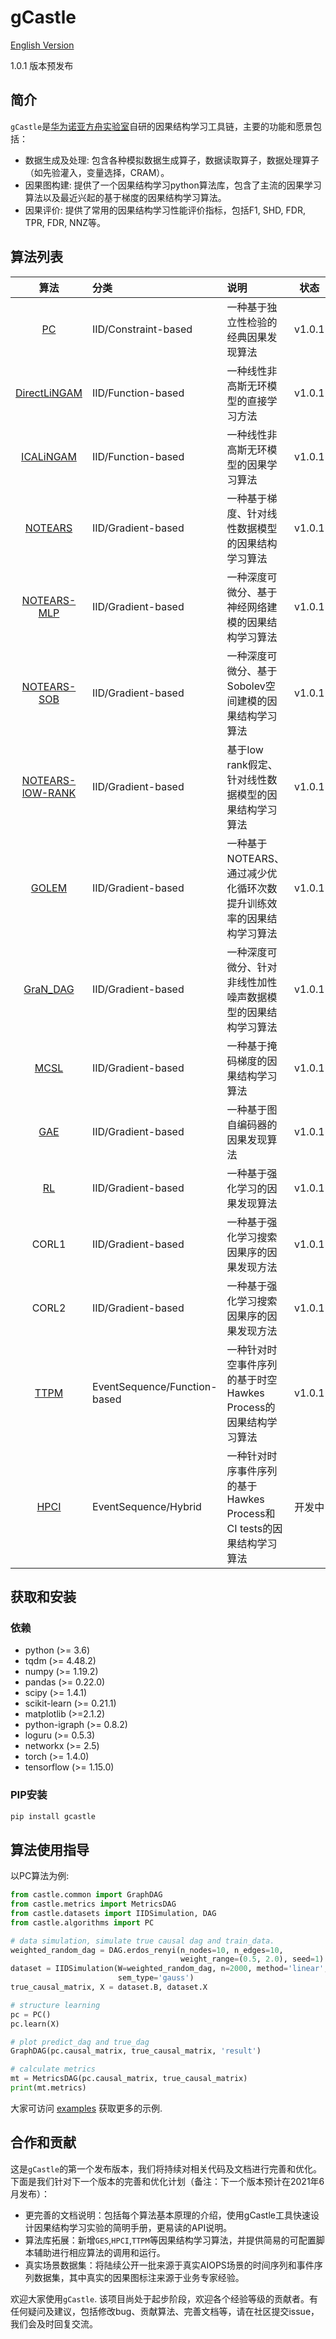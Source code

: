 # gCastle

[English Version](./README.md)

1.0.1 版本预发布

## 简介

`gCastle`是[华为诺亚方舟实验室](https://www.noahlab.com.hk/#/home)自研的因果结构学习工具链，主要的功能和愿景包括：

* 数据生成及处理: 包含各种模拟数据生成算子，数据读取算子，数据处理算子（如先验灌入，变量选择，CRAM）。
* 因果图构建: 提供了一个因果结构学习python算法库，包含了主流的因果学习算法以及最近兴起的基于梯度的因果结构学习算法。
* 因果评价: 提供了常用的因果结构学习性能评价指标，包括F1, SHD, FDR, TPR, FDR, NNZ等。
<!--* 因果可视化: 直观展示因果结构（特别是大规模因果结构图），包含整体展示，局部展示及导出功能。-->


## 算法列表

| 算法 | 分类 | 说明 |状态 |
| :--: | :-- | :-- | :--: |
| [PC](https://arxiv.org/abs/math/0510436) | IID/Constraint-based | 一种基于独立性检验的经典因果发现算法 | v1.0.1 |
| [DirectLiNGAM](https://arxiv.org/abs/1101.2489) | IID/Function-based | 一种线性非高斯无环模型的直接学习方法 | v1.0.1 |
| [ICALiNGAM](https://dl.acm.org/doi/10.5555/1248547.1248619) | IID/Function-based | 一种线性非高斯无环模型的因果学习算法 | v1.0.1 |
| [NOTEARS](https://arxiv.org/abs/1803.01422) | IID/Gradient-based | 一种基于梯度、针对线性数据模型的因果结构学习算法 | v1.0.1 |
| [NOTEARS-MLP](https://arxiv.org/abs/1909.13189) | IID/Gradient-based | 一种深度可微分、基于神经网络建模的因果结构学习算法 | v1.0.1 |
| [NOTEARS-SOB](https://arxiv.org/abs/1909.13189) | IID/Gradient-based | 一种深度可微分、基于Sobolev空间建模的因果结构学习算法 | v1.0.1 |
| [NOTEARS-lOW-RANK](https://arxiv.org/abs/2006.05691) | IID/Gradient-based | 基于low rank假定、针对线性数据模型的因果结构学习算法 | v1.0.1 |
| [GOLEM](https://arxiv.org/abs/2006.10201) | IID/Gradient-based | 一种基于NOTEARS、通过减少优化循环次数提升训练效率的因果结构学习算法 | v1.0.1 |
| [GraN_DAG](https://arxiv.org/abs/1906.02226) | IID/Gradient-based | 一种深度可微分、针对非线性加性噪声数据模型的因果结构学习算法 | v1.0.1 |
| [MCSL](https://arxiv.org/abs/1910.08527) | IID/Gradient-based | 一种基于掩码梯度的因果结构学习算法 | v1.0.1 |
| [GAE](https://arxiv.org/abs/1911.07420) | IID/Gradient-based | 一种基于图自编码器的因果发现算法 | v1.0.1 |
| [RL](https://arxiv.org/abs/1906.04477) | IID/Gradient-based | 一种基于强化学习的因果发现算法 | v1.0.1 |
| CORL1 | IID/Gradient-based | 一种基于强化学习搜索因果序的因果发现方法 | v1.0.1 |
| CORL2 | IID/Gradient-based | 一种基于强化学习搜索因果序的因果发现方法 | v1.0.1 |
| [TTPM](https://arxiv.org/abs/2105.10884) | EventSequence/Function-based | 一种针对时空事件序列的基于时空Hawkes Process的因果结构学习算法 | v1.0.1 |
| [HPCI](https://arxiv.org/abs/2105.03092) | EventSequence/Hybrid | 一种针对时序事件序列的基于Hawkes Process和CI tests的因果结构学习算法 | 开发中 |


## 获取和安装

### 依赖
- python (>= 3.6)
- tqdm (>= 4.48.2)
- numpy (>= 1.19.2)
- pandas (>= 0.22.0)
- scipy (>= 1.4.1)
- scikit-learn (>= 0.21.1)
- matplotlib (>=2.1.2)
- python-igraph (>= 0.8.2)
- loguru (>= 0.5.3)
- networkx (>= 2.5)
- torch (>= 1.4.0)
- tensorflow (>= 1.15.0)

### PIP安装
```bash
pip install gcastle
```

## 算法使用指导
以PC算法为例: 
```python
from castle.common import GraphDAG
from castle.metrics import MetricsDAG
from castle.datasets import IIDSimulation, DAG
from castle.algorithms import PC

# data simulation, simulate true causal dag and train_data.
weighted_random_dag = DAG.erdos_renyi(n_nodes=10, n_edges=10, 
                                      weight_range=(0.5, 2.0), seed=1)
dataset = IIDSimulation(W=weighted_random_dag, n=2000, method='linear', 
                        sem_type='gauss')
true_causal_matrix, X = dataset.B, dataset.X

# structure learning
pc = PC()
pc.learn(X)

# plot predict_dag and true_dag
GraphDAG(pc.causal_matrix, true_causal_matrix, 'result')

# calculate metrics
mt = MetricsDAG(pc.causal_matrix, true_causal_matrix)
print(mt.metrics)
```
大家可访问 [examples](./castle/example) 获取更多的示例. 

## 合作和贡献
这是`gCastle`的第一个发布版本，我们将持续对相关代码及文档进行完善和优化。下面是我们针对下一个版本的完善和优化计划（备注：下一个版本预计在2021年6月发布）：
* 更完善的文档说明：包括每个算法基本原理的介绍，使用gCastle工具快速设计因果结构学习实验的简明手册，更易读的API说明。
* 算法库拓展：新增`GES`,`HPCI`,`TTPM`等因果结构学习算法，并提供简易的可配置脚本辅助进行相应算法的调用和运行。
* 真实场景数据集：将陆续公开一批来源于真实AIOPS场景的时间序列和事件序列数据集，其中真实的因果图标注来源于业务专家经验。

欢迎大家使用`gCastle`. 该项目尚处于起步阶段，欢迎各个经验等级的贡献者。有任何疑问及建议，包括修改bug、贡献算法、完善文档等，请在社区提交issue，我们会及时回复交流。

